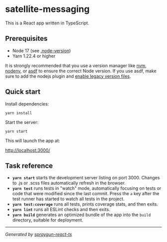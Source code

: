 # satellite-messaging

This is a React app written in TypeScript.

## Prerequisites

- Node 17 (see [.node-version](./.node-version))
- Yarn 1.22.4 or higher

It is strongly recommended that you use a version manager like [nvm](https://github.com/nvm-sh/nvm), [nodenv](https://github.com/nodenv/nodenv), or [asdf](https://asdf-vm.com/) to ensure the correct Node version. If you use asdf, make sure to add the nodejs plugin and [enable legacy version files](https://github.com/asdf-vm/asdf-nodejs#nvmrc-and-node-version-files).

## Quick start

Install dependencies:

```
yarn install
```

Start the server:

```
yarn start
```

This will launch the app at:

<http://localhost:3000/>

## Task reference

- **`yarn start`** starts the development server listing on port 3000. Changes to .js or .scss files automatically refresh in the browser.
- **`yarn test`** runs tests in "watch" mode, automatically focusing on tests or code that were modified since the last commit. Press the `a` key after the test runner has started to watch all tests in the project.
- **`yarn test:coverage`** runs all tests, prints coverage stats, and then exits.
- **`yarn lint`** runs all ESLint checks and then exits.
- **`yarn build`** generates an optimized bundle of the app into the `build` directory, suitable for deployment.

---

_Generated by [spraygun-react-ts](https://github.com/carbonfive/spraygun-react-ts)_
